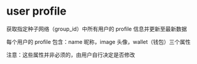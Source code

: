 # user profile

获取指定种子网络（group_id）中所有用户的 profile 信息并更新至最新数据

每个用户的 profile 包含：name 昵称，image 头像，wallet（钱包）三个属性

注意：这些属性并非必须的，由用户自行决定是否修改
